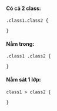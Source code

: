 #### Có cả 2 class:

```
.class1.class2 {

}
```

#### Nằm trong:

```
.class1 .class2 {

}
```

#### Nằm sát 1 lớp:

```
class1 > class2 {

}
```
